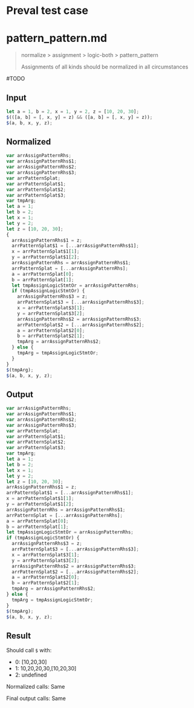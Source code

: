 # Preval test case

# pattern_pattern.md

> normalize > assignment > logic-both > pattern_pattern
>
> Assignments of all kinds should be normalized in all circumstances

#TODO

## Input

`````js filename=intro
let a = 1, b = 2, x = 1, y = 2, z = [10, 20, 30];
$(([a, b] = [, x, y] = z) && ([a, b] = [, x, y] = z));
$(a, b, x, y, z);
`````

## Normalized

`````js filename=intro
var arrAssignPatternRhs;
var arrAssignPatternRhs$1;
var arrAssignPatternRhs$2;
var arrAssignPatternRhs$3;
var arrPatternSplat;
var arrPatternSplat$1;
var arrPatternSplat$2;
var arrPatternSplat$3;
var tmpArg;
let a = 1;
let b = 2;
let x = 1;
let y = 2;
let z = [10, 20, 30];
{
  arrAssignPatternRhs$1 = z;
  arrPatternSplat$1 = [...arrAssignPatternRhs$1];
  x = arrPatternSplat$1[1];
  y = arrPatternSplat$1[2];
  arrAssignPatternRhs = arrAssignPatternRhs$1;
  arrPatternSplat = [...arrAssignPatternRhs];
  a = arrPatternSplat[0];
  b = arrPatternSplat[1];
  let tmpAssignLogicStmtOr = arrAssignPatternRhs;
  if (tmpAssignLogicStmtOr) {
    arrAssignPatternRhs$3 = z;
    arrPatternSplat$3 = [...arrAssignPatternRhs$3];
    x = arrPatternSplat$3[1];
    y = arrPatternSplat$3[2];
    arrAssignPatternRhs$2 = arrAssignPatternRhs$3;
    arrPatternSplat$2 = [...arrAssignPatternRhs$2];
    a = arrPatternSplat$2[0];
    b = arrPatternSplat$2[1];
    tmpArg = arrAssignPatternRhs$2;
  } else {
    tmpArg = tmpAssignLogicStmtOr;
  }
}
$(tmpArg);
$(a, b, x, y, z);
`````

## Output

`````js filename=intro
var arrAssignPatternRhs;
var arrAssignPatternRhs$1;
var arrAssignPatternRhs$2;
var arrAssignPatternRhs$3;
var arrPatternSplat;
var arrPatternSplat$1;
var arrPatternSplat$2;
var arrPatternSplat$3;
var tmpArg;
let a = 1;
let b = 2;
let x = 1;
let y = 2;
let z = [10, 20, 30];
arrAssignPatternRhs$1 = z;
arrPatternSplat$1 = [...arrAssignPatternRhs$1];
x = arrPatternSplat$1[1];
y = arrPatternSplat$1[2];
arrAssignPatternRhs = arrAssignPatternRhs$1;
arrPatternSplat = [...arrAssignPatternRhs];
a = arrPatternSplat[0];
b = arrPatternSplat[1];
let tmpAssignLogicStmtOr = arrAssignPatternRhs;
if (tmpAssignLogicStmtOr) {
  arrAssignPatternRhs$3 = z;
  arrPatternSplat$3 = [...arrAssignPatternRhs$3];
  x = arrPatternSplat$3[1];
  y = arrPatternSplat$3[2];
  arrAssignPatternRhs$2 = arrAssignPatternRhs$3;
  arrPatternSplat$2 = [...arrAssignPatternRhs$2];
  a = arrPatternSplat$2[0];
  b = arrPatternSplat$2[1];
  tmpArg = arrAssignPatternRhs$2;
} else {
  tmpArg = tmpAssignLogicStmtOr;
}
$(tmpArg);
$(a, b, x, y, z);
`````

## Result

Should call `$` with:
 - 0: [10,20,30]
 - 1: 10,20,20,30,[10,20,30]
 - 2: undefined

Normalized calls: Same

Final output calls: Same
